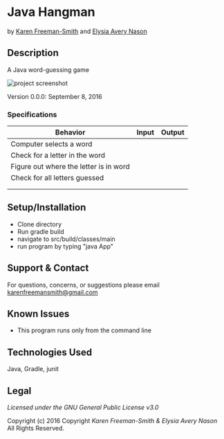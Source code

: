 # Java Hangman
by [Karen Freeman-Smith](https://github.com/karenfreemansmith) and [Elysia Avery Nason](https://github.com/elysiaavery)

## Description
A Java word-guessing game

![project screenshot](/screenshot.jpg)

Version 0.0.0: September 8, 2016

### Specifications
| Behavior                                  | Input   | Output |
|-------------------------------------------|---------|--------|
| Computer selects a word                   |         |        |
| Check for a letter in the word            |         |        |
| Figure out where the letter is in word    |         |        |
| Check for all letters guessed             |         |        |
|                                           |         |        |
|                                           |         |        |

## Setup/Installation
* Clone directory
* Run gradle build
* navigate to src/build/classes/main
* run program by typing "java App"

## Support & Contact
For questions, concerns, or suggestions please email karenfreemansmith@gmail.com

## Known Issues
* This program runs only from the command line

## Technologies Used
Java, Gradle, junit

## Legal
*Licensed under the GNU General Public License v3.0*

Copyright (c) 2016 Copyright _Karen Freeman-Smith &amp; Elysia Avery Nason_ All Rights Reserved.
